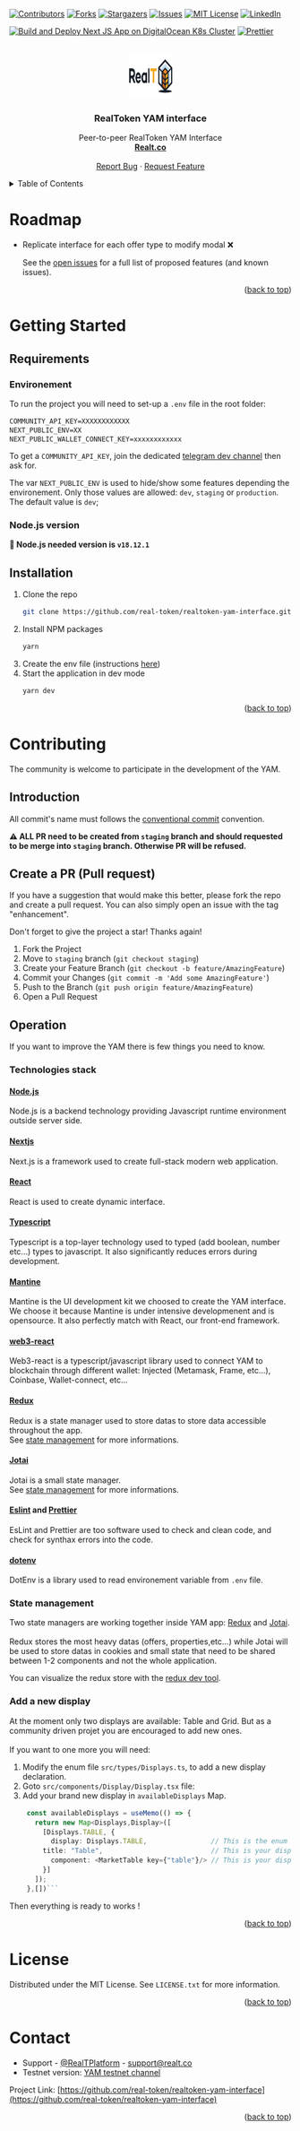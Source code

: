 <div id="top"></div>

[![Contributors][contributors-shield]][contributors-url]
[![Forks][forks-shield]][forks-url]
[![Stargazers][stars-shield]][stars-url]
[![Issues][issues-shield]][issues-url]
[![MIT License][license-shield]][license-url]
[![LinkedIn][linkedin-shield]][linkedin-url]

[![Build and Deploy Next JS App on DigitalOcean K8s Cluster](https://github.com/real-token/realtoken-yam-interface/actions/workflows/ci-cd.yaml/badge.svg)](https://github.com/real-token/realtoken-yam-interface/actions/workflows/ci-cd.yaml)
[![Prettier](https://img.shields.io/badge/code_style-prettier-ff69b4.svg?style=flat-square)](https://github.com/prettier/prettier)

<!-- PROJECT LOGO -->
<br />
<div align="center" id="about-the-project">
  <a href="https://github.com/real-token/realtoken-yam-interface">
    <img src="logo.svg" alt="Logo" width="80" height="80">
  </a>

<h3 align="center">RealToken YAM interface</h3>

  <p align="center">
    Peer-to-peer RealToken YAM Interface
    <br />
    <a href="https://realt.co/"><strong>Realt.co</strong></a>
    <br />
    <br />
    <a href="https://github.com/real-token/realtoken-yam-interface/issues">Report Bug</a>
    ·
    <a href="https://github.com/real-token/realtoken-yam-interface/issues">Request Feature</a>
  </p>
</div>

<!-- TABLE OF CONTENTS -->
<details>
  <summary>Table of Contents</summary>
  <ol>
    <li><a href="#roadmap">Roadmap</a></li>
    <li>
      <a href="#getting-started">Getting Started</a>
      <ul>
        <li><a href="#requirements">Requirements</a></li>
        <li><a href="#installation">Installation</a></li>
      </ul>
    </li>
    <li><a href="#usage">Usage</a></li>
    <li><a href="#contributing">Contributing</a></li>
    <li><a href="#license">License</a></li>
    <li><a href="#contact">Contact</a></li>
    <li><a href="#built-with-hardhat">Built With Hardhat</a></li>
  </ol>
</details>

<!-- ROADMAP -->

# Roadmap

- Replicate interface for each offer type to modify modal ❌

  See the [open issues](https://github.com/real-token/realtoken-yam-interface/issues) for a full list of proposed features (and known issues).

<p align="right">(<a href="#top">back to top</a>)</p>

<!-- GETTING STARTED -->

# Getting Started

## Requirements

### <a name="env">Environement</a>

To run the project you will need to set-up a `.env` file in the root folder:

```
COMMUNITY_API_KEY=XXXXXXXXXXXX
NEXT_PUBLIC_ENV=XX
NEXT_PUBLIC_WALLET_CONNECT_KEY=xxxxxxxxxxxx
```

To get a `COMMUNITY_API_KEY`, join the dedicated [telegram dev channel](https://t.me/+XQyoaFfmN61yk7X0) then ask for.

The var `NEXT_PUBLIC_ENV` is used to hide/show some features depending the environement.
Only those values are allowed: `dev`, `staging` or `production`.
The default value is `dev`;

### Node.js version

<strong>📣 Node.js needed version is `v18.12.1`</strong>

## Installation

1. Clone the repo
   ```sh
   git clone https://github.com/real-token/realtoken-yam-interface.git
   ```
2. Install NPM packages
   ```sh
   yarn
   ```
3. Create the env file (instructions [here](#env))
4. Start the application in dev mode
   ```sh
   yarn dev
   ```

<p align="right">(<a href="#top">back to top</a>)</p>

<!-- CONTRIBUTING -->

# Contributing

The community is welcome to participate in the development of the YAM.

## Introduction

All commit's name must follows the [conventional commit](https://www.conventionalcommits.org/en/v1.0.0/) convention.

<strong>⚠️ ALL PR need to be created from `staging` branch and should requested to be merge into `staging` branch. Otherwise PR will be refused.</strong>

## Create a PR (Pull request)

If you have a suggestion that would make this better, please fork the repo and create a pull request. You can also simply open an issue with the tag "enhancement".

Don't forget to give the project a star! Thanks again!

1. Fork the Project
2. Move to `staging` branch (`git checkout staging`)
3. Create your Feature Branch (`git checkout -b feature/AmazingFeature`)
4. Commit your Changes (`git commit -m 'Add some AmazingFeature'`)
5. Push to the Branch (`git push origin feature/AmazingFeature`)
6. Open a Pull Request

## Operation

If you want to improve the YAM there is few things you need to know.

### Technologies stack

#### [Node.js](https://nodejs.org/)

Node.js is a backend technology providing Javascript runtime environment outside server side.

#### [Nextjs](https://nextjs.org/)

Next.js is a framework used to create full-stack modern web application.

#### [React](https://reactjs.org/)

React is used to create dynamic interface.

#### [Typescript](https://www.typescriptlang.org/)

Typescript is a top-layer technology used to typed (add boolean, number etc...) types to javascript. It also significantly reduces errors during development.

#### [Mantine](https://mantine.dev/)

Mantine is the UI development kit we choosed to create the YAM interface.
We choose it because Mantine is under intensive developmenent and is opensource.
It also perfectly match with React, our front-end framework.

#### [web3-react](https://github.com/Uniswap/web3-react)

Web3-react is a typescript/javascript library used to connect YAM to blockchain through different wallet: Injected (Metamask, Frame, etc...), Coinbase, Wallet-connect, etc...

#### [Redux](https://redux.js.org)

Redux is a state manager used to store datas to store data accessible throughout the app.
</br>
See [state management](#state) for more informations.

#### [Jotai](https://jotai.org/)

Jotai is a small state manager.
</br>
See [state management](#state) for more informations.

#### [Eslint](https://eslint.org/) and [Prettier](https://github.com/prettier/prettier)

EsLint and Prettier are too software used to check and clean code, and check for synthax errors into the code.

#### [dotenv](https://www.npmjs.com/package/dotenv)

DotEnv is a library used to read environement variable from `.env` file.

### <a name="state">State management</a>

Two state managers are working together inside YAM app: [Redux](https://redux.js.org/) and [Jotai](https://jotai.org/).
</br>
</br>
Redux stores the most heavy datas (offers, properties,etc...) while Jotai will be used to store datas in cookies and small state that need to be shared between 1-2 components and not the whole application.

You can visualize the redux store with the [redux dev tool](https://chrome.google.com/webstore/detail/redux-devtools/lmhkpmbekcpmknklioeibfkpmmfibljd?hl=en).

### Add a new display

At the moment only two displays are available: Table and Grid. But as a community driven projet you are encouraged to add new ones.
</br>
</br>
If you want to one more you will need:

1. Modify the enum file `src/types/Displays.ts`, to add a new display declaration.
2. Goto `src/components/Display/Display.tsx` file:
3. Add your brand new display in `availableDisplays` Map.
   ````ts
    const availableDisplays = useMemo(() => {
      return new Map<Displays,Display>([
        [Displays.TABLE, {
          display: Displays.TABLE,                // This is the enum key you created before
        title: "Table",                           // This is your display's name
          component: <MarketTable key={"table"}/> // This is your display's component
        }]
      ]);
    },[])```
   ````

Then everything is ready to works !

<p align="right">(<a href="#top">back to top</a>)</p>

<!-- LICENSE -->

# License

Distributed under the MIT License. See `LICENSE.txt` for more information.

<p align="right">(<a href="#top">back to top</a>)</p>

<!-- CONTACT -->

# Contact

- Support - [@RealTPlatform](https://twitter.com/RealTPlatform) - support@realt.co
- Testnet version: [YAM testnet channel](https://t.me/+ENPNiuYajY00ZjQ0)

Project Link: [https://github.com/real-token/realtoken-yam-interface](https://github.com/real-token/realtoken-yam-interface)

<p align="right">(<a href="#top">back to top</a>)</p>

<!-- MARKDOWN LINKS & IMAGES -->

[contributors-shield]: https://img.shields.io/github/contributors/real-token/realtoken-yam-interface.svg?style=for-the-badge
[contributors-url]: https://github.com/real-token/realtoken-yam-interface/graphs/contributors
[forks-shield]: https://img.shields.io/github/forks/real-token/realtoken-yam-interface.svg?style=for-the-badge
[forks-url]: https://github.com/real-token/realtoken-yam-interface/network/members
[stars-shield]: https://img.shields.io/github/stars/real-token/realtoken-yam-interface.svg?style=for-the-badge
[stars-url]: https://github.com/real-token/realtoken-yam-interface/stargazers
[issues-shield]: https://img.shields.io/github/issues/real-token/realtoken-yam-interface.svg?style=for-the-badge
[issues-url]: https://github.com/real-token/realtoken-yam-interface/issues
[license-shield]: https://img.shields.io/github/license/real-token/realtoken-yam-interface.svg?style=for-the-badge
[license-url]: https://github.com/real-token/realtoken-yam-interface/blob/master/LICENSE.txt
[linkedin-shield]: https://img.shields.io/badge/-LinkedIn-black.svg?style=for-the-badge&logo=linkedin&colorB=555
[linkedin-url]: https://www.linkedin.com/company/realtplatform/
[product-screenshot]: images/screenshot.png
[use-template]: images/delete_me.png
[use-url]: https://github.com/real-token/realtoken-yam-interface/generate
